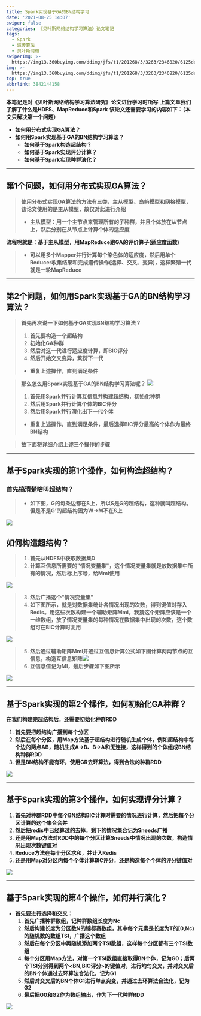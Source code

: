 ```yaml
---
title: Spark实现基于GA的BN结构学习
date: '2021-08-25 14:07'
swiper: false
categories: 《贝叶斯网络结构学习算法》论文笔记
tags:
  - Spark
  - 遗传算法
  - 贝叶斯网络
swiperImg: >-
  https://img13.360buyimg.com/ddimg/jfs/t1/201268/3/3263/2346820/6125de74E471b4784/b8498f0b87094750.png
img: >-
  https://img13.360buyimg.com/ddimg/jfs/t1/201268/3/3263/2346820/6125de74E471b4784/b8498f0b87094750.png
top: true
abbrlink: 3842144158
---
```



**本笔记是对《贝叶斯网络结构学习算法研究》论文进行学习时所写**
**上篇文章我们了解了什么是HDFS、MapReduce和Spark**
**该论文还需要学习的内容如下：（本文只解决第一个问题）**

- **如何用分布式实现GA算法？**
- **如何用Spark实现基于GA的BN结构学习算法？**
   - **如何基于Spark构造超结构？**
   - **如何基于Spark实现评分计算？**
   - **如何基于Spark实现种群演化？**

---

## 第1个问题，如何用分布式实现GA算法？
> **使用分布式实现GA算法的方法有三类，主从模型、岛屿模型和网格模型，该论文使用的是主从模型，故仅对此进行介绍**
> - **主从模型：用一个主节点来管理所有的子种群，并且个体放在从节点上，然后分别在从节点上计算个体的适应度**
>
**流程呢就是：基于主从模型，用MapReduce跑GA的评价算子(适应度函数)**
> - **可以用多个Mapper并行计算每个染色体的适应度，然后用单个Reducer收集结果和完成遗传操作(选择、交叉、变异)，这样繁殖一代就是一轮MapReduce**


---

## 第2个问题，如何用Spark实现基于GA的BN结构学习算法？
> **首先再次说一下如何基于GA实现BN结构学习算法？**
> 1. **首先要构造一个超结构**
> 1. **初始化GA种群**
> 1. **然后对这一代进行适应度计算，即BIC评分**
> 1. **然后开始交叉变异，繁衍下一代**
> - **重复上述操作，直到满足条件**
>


> **那么怎么用Spark实现基于GA的BN结构学习算法呢？**
> ![](/medias/Spark实现基于GA的BN结构学习/0.png)
> 1. **首先用Spark并行计算互信息并构建超结构，初始化种群**
> 1. **然后用Spark并行计算个体的BIC评分**
> 1. **然后用Spark并行演化出下一代个体**
> - **重复上述操作，直到满足条件，最后选择BIC评分最高的个体作为最终BN结构**
>


> **故下面将详细介绍上述三个操作的步骤**


---

## 基于Spark实现的第1个操作，如何构造超结构？
### 首先搞清楚啥叫超结构？
> - **如下图，G的每条边都在S上，所以S是G的超结构，这种就叫超结构。但是不是G’的超结构因为W->M不在S上**
>
![](/medias/Spark实现基于GA的BN结构学习/1.png)

## 如何构造超结构？
> 1. **首先从HDFS中获取数据集D**
> 1. **计算互信息所需要的"情况变量集"，这个情况变量集就是放数据集中所有的情况，然后标上序号，给Mmi使用**
>
![](/medias/Spark实现基于GA的BN结构学习/2.png)
> 3. **然后广播这个"情况变量集"**
> 3. **如下图所示，就是对数据集统计各情况出现的次数，得到键值对存入Redis。用这些次数构建一个辅助矩阵Mmi，我猜这个矩阵应该是一个一维数组，放了情况变量集的每种情况在数据集中出现的次数，这个数组可在BIC计算时复用**
>
![](/medias/Spark实现基于GA的BN结构学习/4.png)
> 5. **然后通过辅助矩阵Mmi并通过互信息计算公式如下图计算两两节点的互信息，构造互信息矩阵**![](/medias/Spark实现基于GA的BN结构学习/5.png)
> 5. **互信息值记为MI，最后步骤如下图所示**
>
![](/medias/Spark实现基于GA的BN结构学习/6.png)


---

## 基于Spark实现的第2个操作，如何初始化GA种群？
**在我们构建完超结构后，还需要初始化种群RDD**

1. **首先要把超结构广播到每个分区**
1. **然后在每个分区，用Map方法基于超结构进行随机生成个体，例如超结构中每个边的两点AB，随机生成A->B、B->A和无连接，这样得到的个体组成BN结构种群RDD**
1. **但是BN结构不能有环，使用GR去环算法，得到合法的种群RDD**

![](/medias/Spark实现基于GA的BN结构学习/7.png)

---

## 基于Spark实现的第3个操作，如何实现评分计算？

1. **首先对种群RDD中每个BN结构BIC计算时需要的情况进行计算，然后把每个分区计算的这个集合合并**
1. **然后把redis中已经算过的去掉，剩下的情况集合记为Sneeds广播**
1. **还是用Map方法对RDD中的每个分区计算Sneeds中情况出现的次数，构造情况出现次数键值对**
1. **Reduce方法在每个分区求和，并计入Redis**
1. **还是用Map对分区内每个个体计算BIC评分，还是构造每个个体的评分键值对**

![](/medias/Spark实现基于GA的BN结构学习/8.png)

---

## 基于Spark实现的第4个操作，如何并行演化？

- **首先要进行选择和交叉：**
   1. **首先广播种群数组，记种群数组长度为Nc**
   1. **然后构建长度为分区数N的锦标赛数组，其中每个元素是长度为T的[0,Nc)的随机数的数组TSI，广播这个数组**
   1. **然后在每个分区中再随机添加两个TSI数组，这样每个分区都有三个TSI数组**
   1. **每个分区用Map方法，对第一个TSI数组直接取得BN个体，记为G0；后两个TSI分别得到两个<BN,BIC评分>的键值对，进行均匀交叉，并对交叉后的BN个体通过去环算法合法化，记为G1**
   1. **然后对交叉后的BN个体G1进行单点突变，并通过去环算法合法化，记为G2**
   1. **最后把G0和G2作为数组输出，作为下一代种群RDD**

![](/medias/Spark实现基于GA的BN结构学习/9.png)
